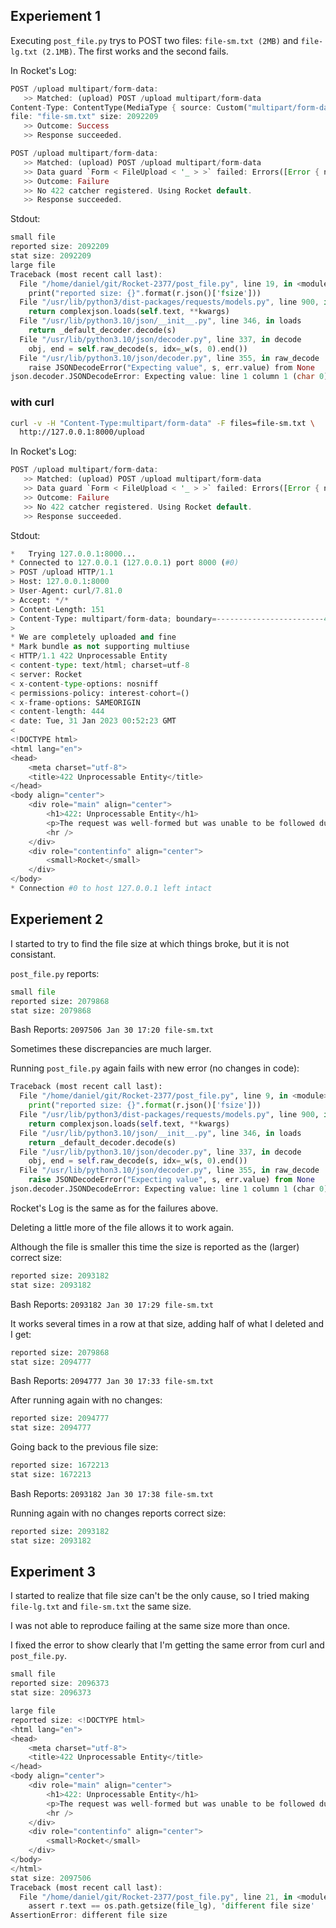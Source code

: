 
## Experiement 1
Executing `post_file.py` trys to POST two files:
    `file-sm.txt (2MB)` and `file-lg.txt (2.1MB)`.
The first works and the second fails.

In Rocket's Log:
```rs
POST /upload multipart/form-data:
   >> Matched: (upload) POST /upload multipart/form-data
Content-Type: ContentType(MediaType { source: Custom("multipart/form-data; boundary=c8deca0ab02b6d2195caac176c42f273"), top: (0, 9), sub: (10, 19), params: Dynamic([((21, 29), (30, 62))]) })
file: "file-sm.txt" size: 2092209
   >> Outcome: Success
   >> Response succeeded.

POST /upload multipart/form-data:
   >> Matched: (upload) POST /upload multipart/form-data
   >> Data guard `Form < FileUpload < '_ > >` failed: Errors([Error { name: Some("name"), value: None, kind: Missing, entity: Field }, Error { name: Some("file"), value: None, kind: Missing, entity: Field }]).
   >> Outcome: Failure
   >> No 422 catcher registered. Using Rocket default.
   >> Response succeeded.
```

Stdout:
```rs
small file
reported size: 2092209
stat size: 2092209
large file
Traceback (most recent call last):
  File "/home/daniel/git/Rocket-2377/post_file.py", line 19, in <module>
    print("reported size: {}".format(r.json()['fsize']))
  File "/usr/lib/python3/dist-packages/requests/models.py", line 900, in json
    return complexjson.loads(self.text, **kwargs)
  File "/usr/lib/python3.10/json/__init__.py", line 346, in loads
    return _default_decoder.decode(s)
  File "/usr/lib/python3.10/json/decoder.py", line 337, in decode
    obj, end = self.raw_decode(s, idx=_w(s, 0).end())
  File "/usr/lib/python3.10/json/decoder.py", line 355, in raw_decode
    raise JSONDecodeError("Expecting value", s, err.value) from None
json.decoder.JSONDecodeError: Expecting value: line 1 column 1 (char 0)
```

### with curl
```sh
curl -v -H "Content-Type:multipart/form-data" -F files=file-sm.txt \
  http://127.0.0.1:8000/upload
```
In Rocket's Log:
```rs
POST /upload multipart/form-data:
   >> Matched: (upload) POST /upload multipart/form-data
   >> Data guard `Form < FileUpload < '_ > >` failed: Errors([Error { name: Some("name"), value: None, kind: Missing, entity: Field }, Error { name: Some("file"), value: None, kind: Missing, entity: Field }]).
   >> Outcome: Failure
   >> No 422 catcher registered. Using Rocket default.
   >> Response succeeded.
```
Stdout:
```py
*   Trying 127.0.0.1:8000...
* Connected to 127.0.0.1 (127.0.0.1) port 8000 (#0)
> POST /upload HTTP/1.1
> Host: 127.0.0.1:8000
> User-Agent: curl/7.81.0
> Accept: */*
> Content-Length: 151
> Content-Type: multipart/form-data; boundary=------------------------44d852a6541e1980
> 
* We are completely uploaded and fine
* Mark bundle as not supporting multiuse
< HTTP/1.1 422 Unprocessable Entity
< content-type: text/html; charset=utf-8
< server: Rocket
< x-content-type-options: nosniff
< permissions-policy: interest-cohort=()
< x-frame-options: SAMEORIGIN
< content-length: 444
< date: Tue, 31 Jan 2023 00:52:23 GMT
< 
<!DOCTYPE html>
<html lang="en">
<head>
    <meta charset="utf-8">
    <title>422 Unprocessable Entity</title>
</head>
<body align="center">
    <div role="main" align="center">
        <h1>422: Unprocessable Entity</h1>
        <p>The request was well-formed but was unable to be followed due to semantic errors.</p>
        <hr />
    </div>
    <div role="contentinfo" align="center">
        <small>Rocket</small>
    </div>
</body>
* Connection #0 to host 127.0.0.1 left intact
```

## Experiement 2

I started to try to find the file size at which things broke, but it is not consistant.

`post_file.py` reports:
```py
small file
reported size: 2079868
stat size: 2079868
```

Bash Reports:
`2097506 Jan 30 17:20 file-sm.txt`

Sometimes these discrepancies are much larger.

Running `post_file.py` again fails with new error (no changes in code):
```py
Traceback (most recent call last):
  File "/home/daniel/git/Rocket-2377/post_file.py", line 9, in <module>
    print("reported size: {}".format(r.json()['fsize']))
  File "/usr/lib/python3/dist-packages/requests/models.py", line 900, in json
    return complexjson.loads(self.text, **kwargs)
  File "/usr/lib/python3.10/json/__init__.py", line 346, in loads
    return _default_decoder.decode(s)
  File "/usr/lib/python3.10/json/decoder.py", line 337, in decode
    obj, end = self.raw_decode(s, idx=_w(s, 0).end())
  File "/usr/lib/python3.10/json/decoder.py", line 355, in raw_decode
    raise JSONDecodeError("Expecting value", s, err.value) from None
json.decoder.JSONDecodeError: Expecting value: line 1 column 1 (char 0)
```

Rocket's Log is the same as for the failures above.

Deleting a little more of the file allows it to work again.

Although the file is smaller this time the size is reported as the (larger) correct size:
```py
reported size: 2093182
stat size: 2093182
```

Bash Reports:
`2093182 Jan 30 17:29 file-sm.txt`

It works several times in a row at that size, adding half of what I deleted and I get:
```py
reported size: 2079868
stat size: 2094777
```

Bash Reports:
`2094777 Jan 30 17:33 file-sm.txt`

After running again with no changes:
```py
reported size: 2094777
stat size: 2094777
```

Going back to the previous file size:
```py
reported size: 1672213
stat size: 1672213
```
Bash Reports:
`2093182 Jan 30 17:38 file-sm.txt`

Running again with no changes reports correct size:
```py
reported size: 2093182
stat size: 2093182
```

## Experiment 3

I started to realize that file size can't be the only cause, so I tried making `file-lg.txt` and `file-sm.txt` the same size.

I was not able to reproduce failing at the same size more than once.

I fixed the error to show clearly that I'm getting the same error from curl and `post_file.py`.

```rs
small file
reported size: 2096373
stat size: 2096373

large file
reported size: <!DOCTYPE html>
<html lang="en">
<head>
    <meta charset="utf-8">
    <title>422 Unprocessable Entity</title>
</head>
<body align="center">
    <div role="main" align="center">
        <h1>422: Unprocessable Entity</h1>
        <p>The request was well-formed but was unable to be followed due to semantic errors.</p>
        <hr />
    </div>
    <div role="contentinfo" align="center">
        <small>Rocket</small>
    </div>
</body>
</html>
stat size: 2097506
Traceback (most recent call last):
  File "/home/daniel/git/Rocket-2377/post_file.py", line 21, in <module>
    assert r.text == os.path.getsize(file_lg), 'different file size'
AssertionError: different file size
```